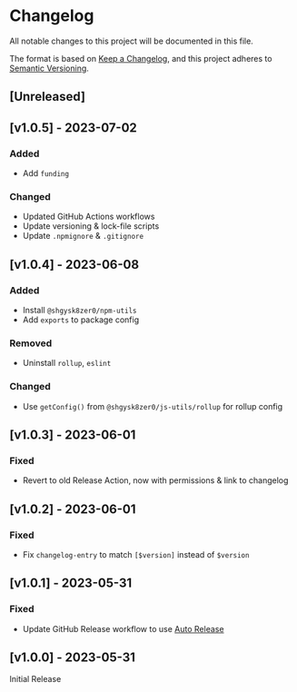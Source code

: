 # Changelog
All notable changes to this project will be documented in this file.

The format is based on [Keep a Changelog](https://keepachangelog.com/en/1.0.0/),
and this project adheres to [Semantic Versioning](https://semver.org/spec/v2.0.0.html).

## [Unreleased]

## [v1.0.5] - 2023-07-02

### Added
- Add `funding`

### Changed
- Updated GitHub Actions workflows 
- Update versioning & lock-file scripts
- Update `.npmignore` & `.gitignore`

## [v1.0.4] - 2023-06-08

### Added
- Install `@shgysk8zer0/npm-utils`
- Add `exports` to package config

### Removed
- Uninstall `rollup`, `eslint`

### Changed
- Use `getConfig()` from `@shgysk8zer0/js-utils/rollup` for rollup config

## [v1.0.3] - 2023-06-01

### Fixed
- Revert to old Release Action, now with permissions & link to changelog

## [v1.0.2] - 2023-06-01

### Fixed
- Fix `changelog-entry` to match `[$version]` instead of `$version`

## [v1.0.1] - 2023-05-31

### Fixed
- Update GitHub Release workflow to use [Auto Release](https://github.com/marketplace/actions/auto-release)

## [v1.0.0] - 2023-05-31

Initial Release
